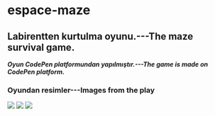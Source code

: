 # espace-maze
## Labirentten kurtulma oyunu.---The maze survival game.
***Oyun CodePen platformundan yapılmıştır.---The game is made on CodePen platform.***
### Oyundan resimler---Images from the play
![](https://github.com/Alleyna-lab/espace-maze/assets/143340050/f61b9ed3-d6d2-45b7-b619-30981c0c6b3a)
![](https://github.com/Alleyna-lab/espace-maze/assets/143340050/a93a415f-e9ab-4939-9a78-d99383d0b7c3)
![](https://github.com/Alleyna-lab/espace-maze/assets/143340050/0fdfdce5-959b-4431-9882-d340881a2acd)
